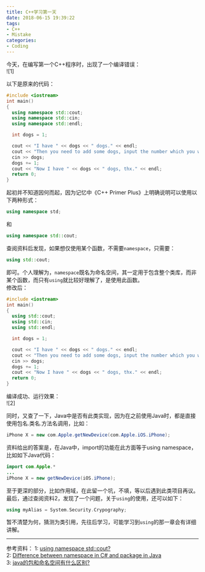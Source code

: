 ```yaml
---
title: C++学习第一天
date: 2018-06-15 19:39:22
tags:
- C++
- Mistake
categories:
- Coding
---
```

今天，在编写第一个C++程序时，出现了一个编译错误：  
![1]
<!--more-->
以下是原来的代码：  
```c++
#include <iostream>
int main()
{
  using namespace std::cout;
  using namespace std::cin;
  using namespace std::endl;

  int dogs = 1;

  cout << "I have " << dogs << " dogs." << endl;
  cout << "Then you need to add some dogs, input the number which you want to add: ";
  cin >> dogs;
  dogs += 1;
  cout << "Now I have " << dogs << " dogs, thx." << endl;
  return 0;
}
```
起初并不知道因何而起，因为记忆中《C++ Primer Plus》上明确说明可以使用以下两种形式：  
```c++
using namespace std;
```
和  
```c++
using namespace std::cout;
```
查阅资料后发现，如果想仅使用某个函数，不需要`namespace`，只需要：  
```c++
using std::cout;
```
即可。个人理解为，`namespace`既名为命名空间，其一定用于包含整个类库，而非某个函数，而只有`using`就比较好理解了，是使用此函数。  
修改后：  
```c++
#include <iostream>
int main()
{
  using std::cout;
  using std::cin;
  using std::endl;

  int dogs = 1;

  cout << "I have " << dogs << " dogs." << endl;
  cout << "Then you need to add some dogs, input the number which you want to add: ";
  cin >> dogs;
  dogs += 1;
  cout << "Now I have " << dogs << " dogs, thx." << endl;
  return 0;
}
```
编译成功、运行效果：  
![2]

同时，又查了一下，Java中是否有此类实现，因为在之前使用Java时，都是直接使用包名.类名.方法名调用，比如：  

```java
iPhone X = new com.Apple.getNewDevice(com.Apple.iOS.iPhone);
```
资料给出的答案是，在Java中，import的功能在此方面等于using namespace，比如如下Java代码：
```java
import com.Apple.*
...
iPhone X = new getNewDevice(iOS.iPhone);
```
至于更深的部分，比如作用域，在此留一个坑，不填，等以后遇到此类项目再议。  
最后，通过查阅资料2，发现了一个问题，关于`using`的使用，还可以如下：
```c++
using myAlias = System.Security.Crypography;
```
暂不清楚为何，猜测为类引用，先往后学习，可能学习到`using`的那一章会有详细讲解。

---
参考资料：
1: [using namespace std::cout?][Refer1]  
2: [Difference between namespace in C# and package in Java][Refer2]  
3: [java的包和命名空间有什么区别?][Refer3]  



[Refer1]: http://www.cplusplus.com/forum/general/54292/
[Refer2]: https://stackoverflow.com/questions/9249357/difference-between-namespace-in-c-sharp-and-package-in-java
[Refer3]: https://zhidao.baidu.com/question/88333685.html
